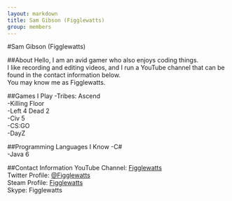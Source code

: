 ```yaml
---
layout: markdown
title: Sam Gibson (Figglewatts)
group: members
---
```


#Sam Gibson (Figglewatts)

##About
Hello, I am an avid gamer who also enjoys coding things.  
I like recording and editing videos, and I run a YouTube channel that can be found in the contact information below.  
You may know me as Figglewatts.

##Games I Play
-Tribes: Ascend  
-Killing Floor  
-Left 4 Dead 2  
-Civ 5  
-CS:GO  
-DayZ  

##Programming Languages I Know
-C#  
-Java 6  

##Contact Information
YouTube Channel: [Figglewatts](http://www.youtube.com/user/Figglewatts)  
Twitter Profile: [@Figglewatts](https://twitter.com/Figglewatts)  
Steam Profile: [Figglewatts](http://steamcommunity.com/id/figglewatts)  
Skype: Figglewatts  